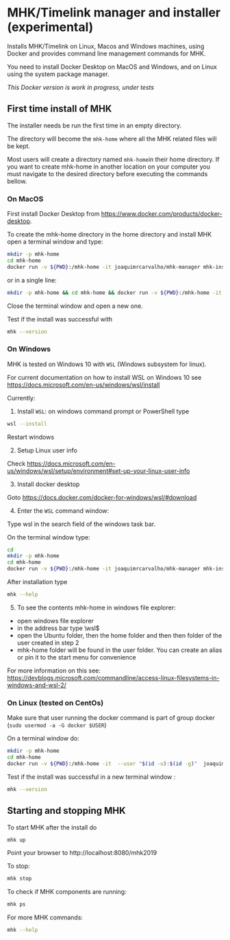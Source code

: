 # MHK/Timelink manager and installer (experimental)

Installs MHK/Timelink on Linux, Macos and Windows machines, using Docker and provides command line management commands for MHK.

You need to install Docker Desktop on MacOS and Windows, and on Linux using the system package manager.

_This Docker version is work in progress, under tests_

## First time install of MHK

The installer needs be run the first time in an empty directory. 

The directory will become the `mhk-home` where all the MHK related files will be kept.

Most users will create a directory named `mhk-home`in their home directory. If you want to create mhk-home in another location on your computer you must navigate to the desired directory before executing the commands bellow.

### On MacOS ###

First install Docker Desktop from https://www.docker.com/products/docker-desktop.

To create the mhk-home directory in the home directory and install MHK open a terminal window and type:

```bash
mkdir -p mhk-home
cd mhk-home
docker run -v ${PWD}:/mhk-home -it joaquimrcarvalho/mhk-manager mhk-install && sh app/manager init
```

or in a single line:

```bash 
mkdir -p mhk-home && cd mhk-home && docker run -v ${PWD}:/mhk-home -it joaquimrcarvalho/mhk-manager mhk-install && sh app/manager init
```
Close the terminal window and open a new one.

Test if the install was successful with 

```bash
mhk --version
```
### On Windows ###

MHK is tested on Windows 10 with `WSL` (Windows subsystem for linux).

For current documentation on how to install WSL on Windows 10 see https://docs.microsoft.com/en-us/windows/wsl/install

Currently:

1. Install `WSL`:  on windows command prompt or PowerShell type 

```bash
wsl --install
```

Restart windows

2. Setup Linux user info

Check https://docs.microsoft.com/en-us/windows/wsl/setup/environment#set-up-your-linux-user-info

3. Install docker desktop

Goto https://docs.docker.com/docker-for-windows/wsl/#download

4. Enter the `WSL` command window:

Type wsl in the search field of the windows task bar.

On the terminal window type:

```bash
cd 
mkdir -p mhk-home
cd mhk-home
docker run -v ${PWD}:/mhk-home -it joaquimrcarvalho/mhk-manager mhk-install && sh app/manager init
```
After installation type 

```bash
mhk --help
```


5. To see the contents mhk-home in windows file explorer:

* open windows file explorer
* in the address bar type \\wsl$
* open the Ubuntu folder, then the home folder  and then then folder of the user created in step 2
* mhk-home folder will be found in the user folder. You can create an alias or pin it to the start menu for convenience

For more information on this see: https://devblogs.microsoft.com/commandline/access-linux-filesystems-in-windows-and-wsl-2/

 
### On Linux (tested on CentOs)

Make sure that user running the docker command is part of group docker (`sudo usermod -a -G docker $USER`)

On a terminal window do:

```bash
mkdir -p mhk-home
cd mhk-home
docker run -v ${PWD}:/mhk-home -it  --user "$(id -u):$(id -g)"  joaquimrcarvalho/mhk-manager mhk-install && sh app/manager init
```


Test if the install was successful in a new terminal window :

```bash
mhk --version
```

## Starting and stopping MHK

To start MHK after the install do

```bash
mhk up
```
Point your browser to http://localhost:8080/mhk2019

To stop:

```bash
mhk stop
```

To check if MHK components are running:

```bash
mhk ps
```

For more MHK commands:

```bash
mhk --help
```
